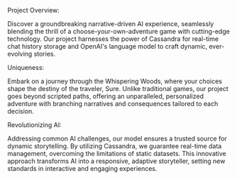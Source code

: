 Project Overview:

Discover a groundbreaking narrative-driven AI experience, seamlessly blending the thrill of a choose-your-own-adventure game with cutting-edge technology. Our project harnesses the power of Cassandra for real-time chat history storage and OpenAI's language model to craft dynamic, ever-evolving stories.

Uniqueness:

Embark on a journey through the Whispering Woods, where your choices shape the destiny of the traveler, Sure. Unlike traditional games, our project goes beyond scripted paths, offering an unparalleled, personalized adventure with branching narratives and consequences tailored to each decision.

Revolutionizing AI:

Addressing common AI challenges, our model ensures a trusted source for dynamic storytelling. By utilizing Cassandra, we guarantee real-time data management, overcoming the limitations of static datasets. This innovative approach transforms AI into a responsive, adaptive storyteller, setting new standards in interactive and engaging experiences.
